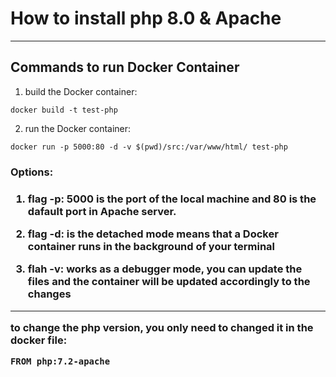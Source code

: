 <h1>How to install php 8.0 & Apache</h1>
<hr>
<h2>Commands to run Docker Container</h2>

1. build the Docker container:
```
docker build -t test-php
```

2. run the Docker container:
```
docker run -p 5000:80 -d -v $(pwd)/src:/var/www/html/ test-php
```

<h3>Options:<h3>

1. flag -p: 5000 is the port of the local machine and 80 is the dafault port in Apache server.

2. flag -d: is the detached mode means that a Docker container runs in the background of your terminal

3. flah -v: works as a debugger mode, you can update the files and the container will be updated accordingly to the changes

<hr>

to change the php version, you only need to changed it in the docker file:

```
FROM php:7.2-apache
```
